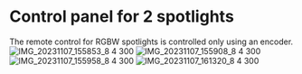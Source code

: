 # Control panel for 2 spotlights

The remote control for RGBW spotlights is controlled only using an encoder.
![IMG_20231107_155853_8 4 300](https://github.com/Mark-RT/Control-panel-for-2-spotlights/assets/93182860/7f3b2f3b-990d-4039-826f-1821f4cf4724)
![IMG_20231107_155908_8 4 300](https://github.com/Mark-RT/Control-panel-for-2-spotlights/assets/93182860/da57428f-3290-4f18-b0de-85ad62750db2)
![IMG_20231107_155958_8 4 300](https://github.com/Mark-RT/Control-panel-for-2-spotlights/assets/93182860/e2caa01a-6070-4ef1-8807-8d761a2aea37)
![IMG_20231107_161320_8 4 300](https://github.com/Mark-RT/Control-panel-for-2-spotlights/assets/93182860/c0b16037-e73f-4e2a-a57a-b98d4435c0d6)
